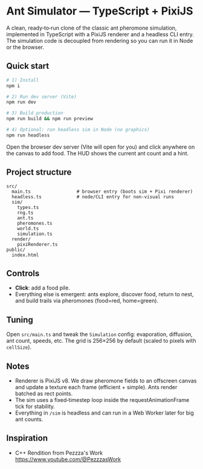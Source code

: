 # Ant Simulator — TypeScript + PixiJS

A clean, ready‑to‑run clone of the classic ant pheromone simulation, implemented in TypeScript with a PixiJS renderer and a headless CLI entry. The simulation code is decoupled from rendering so you can run it in Node or the browser.

## Quick start

```bash
# 1) Install
npm i

# 2) Run dev server (Vite)
npm run dev

# 3) Build production
npm run build && npm run preview

# 4) Optional: run headless sim in Node (no graphics)
npm run headless
```

Open the browser dev server (Vite will open for you) and click anywhere on the canvas to add food. The HUD shows the current ant count and a hint.

## Project structure

```
src/
  main.ts                 # browser entry (boots sim + Pixi renderer)
  headless.ts             # node/CLI entry for non-visual runs
  sim/
    types.ts
    rng.ts
    ant.ts
    pheromones.ts
    world.ts
    simulation.ts
  render/
    pixiRenderer.ts
public/
  index.html
```

## Controls
- **Click**: add a food pile.
- Everything else is emergent: ants explore, discover food, return to nest, and build trails via pheromones (food=red, home=green).

## Tuning
Open `src/main.ts` and tweak the `Simulation` config: evaporation, diffusion, ant count, speeds, etc. The grid is 256×256 by default (scaled to pixels with `cellSize`).

## Notes
- Renderer is PixiJS v8. We draw pheromone fields to an offscreen canvas and update a texture each frame (efficient + simple). Ants render batched as rect points.
- The sim uses a fixed‑timestep loop inside the requestAnimationFrame tick for stability.
- Everything in `/sim` is headless and can run in a Web Worker later for big ant counts.

## Inspiration
- C++ Rendition from Pezzza's Work
https://www.youtube.com/@PezzzasWork
